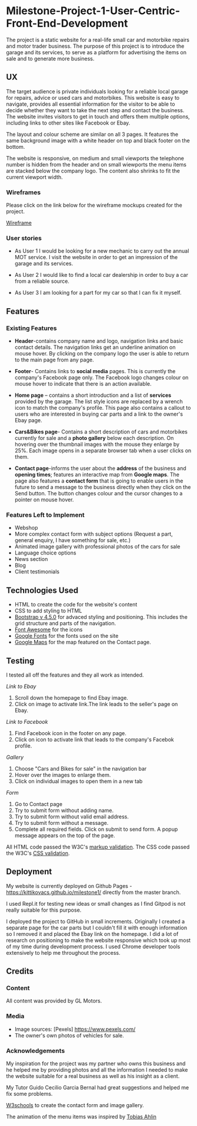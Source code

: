 # Milestone-Project-1-User-Centric-Front-End-Development

The project is a static website for a real-life small car and motorbike repairs and motor trader business. The purpose of this project is to introduce the garage and its services, to serve as a platform for advertising the items on sale and to generate more business.

## UX
The target audience is private individuals looking for a reliable local garage for repairs, advice or used cars and motorbikes. This website is easy to navigate, provides all essential information for the visitor to be able to decide whether they want to take the next step and contact the business. The website invites visitors to get in touch and offers them multiple options, including links to other sites like Facebook or Ebay. 

The layout and colour scheme are similar on all 3 pages. It features the same background image  with a white header on top and black footer on the bottom.

The website is responsive, on medium and small viewports the telephone number is hidden from the header and on small wiewports the menu items are stacked below the company logo. The content also shrinks to fit the current viewport width.

### Wireframes
Please click on the link below for the wireframe mockups created for the project.

[Wireframe](https://github.com/KittiKovacs/Milestone-Project-1-User-Centric-Front-End-Development/blob/master/GL%20Motors%20wireframes.pdf)

### User stories

* As User 1 I would be looking for a new mechanic to carry out the annual MOT service. I visit the website in order to get an impression of the garage and its services.

* As User 2 I would like to find a local car dealership in order to buy a car from a reliable source.

* As User 3 I am looking for a part for my car so that I can fix it myself.  


## Features

### Existing Features
* **Header**-contains company name and logo, navigation links and basic contact details. The navigation links get an underline animation on mouse hover. By clicking on the company logo the user is able to return to the main page from any page.
 
* **Footer**- Contains links to **social media** pages. This is currently the company's Facebook page only. The Facebook logo changes colour on mouse hover to indicate that there is an action available.

* **Home page** – contains a short introduction and a list of **services** provided by the garage. The list style icons are replaced by a wrench icon to match the company's profile. 
This page also contains a callout to users who are interested in buying car parts and a link to the owner's Ebay page. 

* **Cars&Bikes page**- Contains a short description of cars and motorbikes currently for sale and a **photo gallery** below each description. On hovering over the thumbnail images with the mouse they enlarge by 25%. Each image opens in a separate browser tab when a user clicks on them. 

* **Contact page**-informs the user about the **address** of the business and **opening times**; features an interactive map from **Google maps**. The page also features a **contact form** that is  going to enable users in the future to send a message to the business directly when they click on the Send button. The button changes colour and the cursor changes to a pointer on mouse hover.

### Features Left to Implement

* Webshop
* More complex contact form with subject options (Request a part, general
enquiry, I have something for sale, etc.) 
* Animated image gallery with professional photos of the cars for sale
* Language choice options
* News section
* Blog
* Client testimonials

## Technologies Used

* HTML to create the code for the website's content
* CSS to add styling to HTML
* [Bootstrap v 4.5.0](https://getbootstrap.com/) for advaced styling and positioning. This includes the grid structure and parts of the navigation.
* [Font Awesome](https://fontawesome.com/) for the icons
* [Google Fonts](https://fonts.google.com/) for the fonts used on the site
* [Google Maps](https://www.google.com/maps) for the map featured on the Contact page.

## Testing

I tested all off the features and they all work as intended.

*Link to Ebay*
 1. Scroll down the homepage to find Ebay image.
 2. Click on image to activate link.The link leads to the seller's page on Ebay.

*Link to Facebook* 
 1. Find Facebook icon in the footer on any page.
 2. Click on icon to activate link that leads to the company's Facebok profile.

*Gallery*
1. Choose "Cars and Bikes for sale" in the navigation bar
2. Hover over the images to enlarge them.
3. Click on individual images to open them in a new tab

*Form*
1. Go to Contact page
2. Try to submit form without adding name.
3. Try to submit form without valid email address.
4. Try to submit form without a message.
5. Complete all required fields. Click on submit to send form. A popup message appears on the top of the page.


All HTML code passed the W3C's [markup validation](https://validator.w3.org/).
The CSS code passed the W3C's [CSS validation](https://jigsaw.w3.org/css-validator/).

## Deployment

My website is currently deployed on Github Pages - https://kittikovacs.github.io/milestone1/ directly from the master branch.

I used Repl.it for testing new ideas or small changes as I find Gitpod is not really suitable for this purpose.

I deployed the project to GitHub in small increments. Originally I created a separate page for the car parts but I couldn't fill it with enough information so I removed it and placed the Ebay link on the homepage. I did a lot of research on positioning to make the website responsive which took up most of my time during development process. I used Chrome developer tools extensively to help me throughout the process.

## Credits

### Content
All content was provided by GL Motors.

### Media
* Image sources: [Pexels] https://www.pexels.com/ 
* The owner's own photos of vehicles for sale.

### Acknowledgements
My inspiration for the project was my partner who owns this business and he helped me by providing photos and all the information I needed to make the website suitable for a real business as well as his insight as a client.

My Tutor Guido Cecilio Garcia Bernal had great suggestions and helped me fix some problems.

[W3schools](https://www.w3schools.com/) to create the contact form and image gallery.

The animation of the menu items was inspired by [Tobias Ahlin](https://tobiasahlin.com/blog/css-trick-animating-link-underlines/*/)








